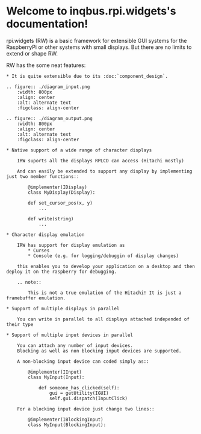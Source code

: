 Welcome to inqbus.rpi.widgets's documentation!
==============================================

rpi.widgets (RW) is a basic framework for extensible GUI systems for the RaspberryPi or other systems with small displays.
But there are no limits to extend or shape RW.

RW has the some neat features:

    * It is quite extensible due to its :doc:`component_design`.

    .. figure:: ./diagram_input.png
        :width: 800px
        :align: center
        :alt: alternate text
        :figclass: align-center

    .. figure:: ./diagram_output.png
        :width: 800px
        :align: center
        :alt: alternate text
        :figclass: align-center

    * Native support of a wide range of character displays

        IRW suports all the displays RPLCD can access (Hitachi mostly)

        And can easily be extended to support any display by implementing just two member functions::

            @implementer(IDisplay)
            class MyDisplay(Display):

            def set_cursor_pos(x, y)
                ...

            def write(string)
                ...

    * Character display emulation

        IRW has support for display emulation as
            * Curses
            * Console (e.g. for logging/debuggin of display changes)

        this enables you to develop your application on a desktop and then deploy it on the raspberry for debugging.

        .. note::

            This is not a true emulation of the Hitachi! It is just a framebuffer emulation.

    * Support of multiple displays in parallel

        You can write in parallel to all displays attached independed of their type

    * Support of multiple input devices in parallel

        You can attach any number of input devices.
        Blocking as well as non blocking input devices are supported.

        A non-blocking input device can coded simply as::

            @implementer(IInput)
            class MyInput(Input):

                def someone_has_clicked(self):
                    gui = getUtility(IGUI)
                    self.gui.dispatch(InputClick)

        For a blocking input device just change two lines::

            @implementer(IBlockingInput)
            class MyInput(BlockingInput):
